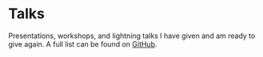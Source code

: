 <main id="show">

  <div class="vp-doc">

# Talks

Presentations, workshops, and lightning talks I have given and am ready to give again. A full list can be found on [GitHub](https://github.com/gautemo/talks).

  </div>

  <ul>
    <Card
      title="What's new in JavaScript - ES2022"
      shortTitle="ES2022"
      image="/images/talks/js.png"
      type="⚡"
      :presented="['08 September 2022 - JavaZone', '05 October 2022 - frontendForum, Gjensidige']"
      recording="https://vimeo.com/748031775"
      slides="https://gaute-talks.netlify.app/whats-new-in-javascript-es2022/index.html"
      color="#efc034"
      :tech="['JavaScript']"
    >
      <template #description>
          <p>Every year new features are added to the language JavaScript. Let me walk you through this year's changes.</p>
        </template>
    </Card>  
    <Card
      title="Frontend testing"
      image="/images/talks/vitest_and_cypress.png"
      type="👨‍💻"
      :presented="['29 July 2022 - Capra']"
      slides="https://gaute-talks.netlify.app/frontend-testing-workshop/"
      color="#743d99"
      :tech="['Vitest', 'Cypress']"
    >
      <template #description>
          <p>
            Why and how to test your frontend code using Vitest and Cypress.
          </p>
        </template>
    </Card>
    <Card
      title="Which frontend framework do you like?"
      shortTitle="Frontend frameworks"
      image="/images/talks/frameworks.png"
      type="👨‍🏫"
      :presented="['22 April 2022 - conference CapraCon', '12 May 2022 - frontendForum, Gjensidige']"
      slides="https://gaute-talks.netlify.app/which-framework-do-you-like/index.html"
      color="#34bcef"
      :tech="['React', 'Angular', 'Vue', 'Svelte']"
    >
      <template #description>
          <p>
            When developing a website, it is usually wise to use a good framework. But which one should you choose? We will look at which are the most popular, and then go in-depth on the 4 most popular. We will then together find out what you like best when it comes to developing experience, performance, and ecosystem. I'm excited about who wins after we voted and hand out points!
          </p>
        </template>
    </Card>    
    <Card
      title="Intro to Kotlin"
      image="/images/talks/kotlin.png"
      type="👨‍💻"
      :presented="['25 March 2022 - Capra KS2']"
      slides="https://gaute-talks.netlify.app/intro-to-kotlin/index.html"
      color="#cc1acb"
      :tech="['Kotlin']"
    >
      <template #description>
          <p>
            Introduction to Kotlin and the benefits of the language. Then jumping into tasks at your own pace and a final competition.
          </p>
        </template>
    </Card>
    <Card
      title="What's new in JavaScript - ES2021"
      shortTitle="ES2021"
      image="/images/talks/js.png"
      type="⚡"
      :presented="['09 December 2021 - JavaZone', '20 January 2022 - DevFest Norway']"
      recording="https://youtu.be/EwerUS318LQ?t=1060"
      slides="https://gaute-talks.netlify.app/whats-new-in-javascript-es2021/index.html"
      color="#efc034"
      :tech="['JavaScript']"
    >
      <template #description>
          <p>Every year new features are added to the language JavaScript. Let me walk you through this year's changes.</p>
        </template>
    </Card>    
    <Card
      title="Intro to Vite"
      image="/images/talks/vite.png"
      type="👨‍🏫"
      :presented="['28 October 2021 - Developer day, Gjensidige', '16 November 2021 - frontendForum, Gjensidige', '02 December 2021 - fag og øl, Capra']"
      slides="https://gaute-talks.netlify.app/intro-to-vite/"
      color="#a355fe"
      :tech="['Vite']"
    >
      <template #description>
          <p>
            Do you feel that web dev has become slower and slower with time? With Vite we are finally getting rid of the slow feedback waiting for code to build and bundle during development, which got slower the bigger the project was. Now you will see your changes faster than you can move your eyes!
          </p>
        </template>
    </Card>
    <Card
      title="Intro to React Hooks"
      image="/images/talks/react_hooks.png"
      type="👨‍🏫"
      :presented="['1 September 2021 - Capra']"
      slides="https://docs.google.com/presentation/d/1WH8K-EbINJ01FaVO7nZp_KJhhCgdoJaFNvVRiKLuO3M/edit?usp=sharing"
      color="#53c1de"
      :tech="['React']"
    >
      <template #description>
          <p>
            React version 16.8 introduced hooks, a new way to write components with functions. Let's look at the hooks and which one you most likely will use.
          </p>
        </template>
    </Card>    
    <Card
      title="PWA workshop"
      image="/images/talks/pwa.png"
      type="👨‍💻"
      :presented="['19 Juni 2021 - Capra KS2']"
      color="#ea80fc"
      :tech="['PWA']"
    >
      <template #description>
          <p>
            What PWA is. Why PWA is the answer to everything. Why PWA is NOT the answer to everything. How to transform a website into a PWA. Hands-on by creating the App Shake PWA.
          </p>
        </template>
    </Card>
    <Card
      title="Firebase for a web developer"
      shortTitle="Firebase web"
      image="/images/talks/firebase.png"
      type="👨‍🏫"
      :presented="['16 April 2021 - conference CapraCon']"
      recording="https://www.youtube.com/watch?v=KfhNnRVk3KA&ab_channel=CapraConsulting"
      slides="https://docs.google.com/presentation/d/1xlCC0iLlPjif_CNc7bIqZ6DWQ4jnqg_pUbZc1G6wHxg/edit?usp=sharing"
      color="#f4820e"
      :tech="['JavaScript']"
    >
      <template #description>
          <p>
            "Firebase helps you build and run successful apps". But what does this mean? Firebase is a collection of products from Google which is built on Google Cloud and is kind of a backend as a service. Join to see how you can make a web application with a database, file storage, authentication, hosting, analytics, feature toggles, and more without leaving your frontend code. We are talking about serverless built on the Google Cloud Platform.
          </p>
          <p>
            Gaute is a Firebase enthusiast and has participated in 3 Firebase summits (Praha, Madrid, and Internet).
          </p>
        </template>
    </Card>    
    <Card
      title="Why and How to Create Your Own Blog"
      shortTitle="Blogging"
      image="/images/talks/write.png"
      type="👨‍🏫"
      :presented="['9 March 2021 - meetup, Capra']"
      slides="https://docs.google.com/presentation/d/1yMCeY4Cyarlz6v9gF0rPkrN7TdqCCE1DdLApnD-YVb0/edit?usp=sharing"
      color="#ff3737"
      :tech="[]"
    >
      <template #description>
          <p>
            I've been writing many developer blogs myself. There are some good reasons why you should write and I'll show you how to create your blog.
          </p>
        </template>
    </Card>    
    <Card
      title="Beyond ES6 - New things in JavaScript"
      shortTitle="Beyond ES6"
      image="/images/talks/js.png"
      type="👨‍🏫"
      :presented="['15 October 2020 - conference DevFest Google']"
      recording="https://youtu.be/amSSIK-mQSI?t=10605"
      slides="https://beyond-es6.netlify.app/"
      color="#efc034"
      :tech="['JavaScript']"
    >
      <template #description>
          <p>
            Since 2015, when ES6 was introduced, JavaScript has added new features to the language each year. ES6 is considered modern JavaScript, but that is now 5 years ago. What has happened in the last 5 years? Let me show you what’s new in JavaScript.
          </p>
          <p>I will show some code and explain how the new features from the last 5 releases can help us.</p>
        </template>
    </Card>        
    <Card
      title="React Hooks vs Vue Composition API"
      shortTitle="Hooks vs Composition API"
      image="/images/talks/vue_react.png"
      type="👨‍🏫"
      :presented="['30 September 2020 - meetup, Capra']"
      slides="https://docs.google.com/presentation/d/1wcFtRV1rImSPutvYUUvdSBIRn8zHco9mJEsXEGYkpeg/edit?usp=sharing"
      color="#53c1de"
      :tech="['Vue', 'React']"
    >
      <template #description>
          <p>
            React has made the change from class components to functional components with hooks. Vue has made the change from options API to composition API. What do they have in common, how both have made their framework better, and which is best?
          </p>
        </template>
    </Card>
    <Card
      title="Vue 3"
      image="/images/talks/vue.png"
      type="👨‍🏫"
      :presented="['April 2020 - tech lunch, Sopra Steria', '15 October 2020 - conference DevFest Google']"
      recording="https://youtu.be/amSSIK-mQSI?t=12115"
      slides="https://docs.google.com/presentation/d/1aOhFSr3BlQe7Gl4eVodmZ0YwQLRj57YxG8OR8lP94KA/edit?usp=sharing"
      color="#35495e"
      :tech="['Vue']"
    >
      <template #description>
          <p>Vue 3 was recently released! Let’s look at what’s new in Vue.js 3.</p>
          <p>
            The new composition API, Fragments, Teleport, performance improvements, and better TypeScript support are some good changes to the JavaScript framework.
          </p>
        </template>
    </Card>
    <Card
      title="Why I choose Vue.js"
      image="/images/talks/vue_react.png"
      type="⚡"
      :presented="['20 February 2020 - Tech Talks, Online NTNU']"
      slides="https://drive.google.com/file/d/1IB5YSZkTzr9dCn984xoAIohJoyOel4Ba/view?usp=sharing"
      color="#42b883"
      :tech="['Vue', 'React']"
    >
      <template #description>
        <p>
          There exist a lot of great web development frameworks. These are my main reasons for choosing Vue over the most popular one, React.
        </p>
      </template>
    </Card>
    <Card
      title="What is Firebase and its relation to Google Cloud"
      shortTitle="What is Firebase"
      image="/images/talks/firebase.png"
      type="👨‍🏫"
      :presented="['2 November 2019 - conference Rubiks, Sopra Steria']"
      slides="https://drive.google.com/file/d/18aKeAta5iO61tLYJfV3PU3ZVQfaQCtlf/view?usp=sharing"
      color="#f4820e"
      :tech="['Firebase', 'Web', 'Android', 'iOS']"
    >
      <template #description>
          <p>
            The definition of Firebase is "Firebase is Google’s mobile application development platform that helps you build, improve, and grow your app."
            But what does this mean? Firebase is multiple products and services hosted in the cloud and does that we don't have to write backend code.
            We will take a look at how Firebase offers database, authentication, analytics, file storage, push notifications, machine learning and a lot more directly on iOS, Android and web applications.
          </p>
          <p>
            Every Firebase project is also a Google Cloud Platform project. I'll explain the relationship and how they overlap.
          </p>
        </template>
    </Card>    
    <Card
      title="New Things in JavaScript"
      image="/images/talks/js.png"
      type="👨‍🏫"
      :presented="['May 2019 - conference Apps Deep Dive, Sopra Steria']"
      slides="https://es-intro.netlify.app/"
      color="#efc034"
      :tech="['JavaScript']"
    >
      <template #description>
          <p>
            JavaScript is the most used programming language! It's coming with improvements and features which make life easier each year.
            I'll go through what's new in ES6, ES7, and ES8. This is for you that want to improve in JavaScript and keep updated with writing modern JavaScript.
            Lean back and watch live coding and code samples, this talk is for the ones who have done a little JavaScript and the more experienced 
            that doesn't have the latest syntax and functionality at their fingertips yet.
          </p>
        </template>
    </Card>    
    <Card
      title="CSS now has variables!"
      image="/images/talks/css-variables.png"
      type="⚡"
      :presented="['May 2019 - conference Apps Deep Dive, Sopra Steria']"
      color="#50aec0"
      :tech="['CSS']"
    >
      <template #description>
          <p>
            Preprocessors such as Sass or Less are no longer necessary to use variables in CSS. Let me show you how to use them.
            Variables make you write better and less CSS. Bonus is that they can be altered through JavaScript, making cool functionality very easy.
          </p>
        </template>
    </Card>    
    <Card
      title="An Intro & Comparisons of Serverless Functions"
      shortTitle="Serverless Functions"
      image="/images/talks/serverless.png"
      type="👨‍🏫"
      :presented="['March 2019 - for the Polish division, Sopra Steria']"
      slides="https://docs.google.com/presentation/d/1B449-oh75w_xJSorUbQesCwmFNYX5vCvdFNHaMN_038/edit?usp=sharing"
      color="#9f7fdc"
      :tech="['Fireabase', 'Azure', 'AWS']"
    >
      <template #description>
          <p>
            Serverless functions are functions you write and deploy to a cloud provider. In this presentation, I give an overview of what a serverless function is, and what they can do, and give a comparison of the three big cloud providers Amazon with AWS Lambda, Microsoft with Azure Functions and Google with Firebase Functions. Afterward, I give a demo of how you can implement firebase functions to save your project.
          </p>
        </template>
    </Card>    
    <Card
      title="Getting started with Android Development"
      shortTitle="Starting with Android"
      image="/images/talks/android.png"
      type="👨‍🏫"
      :presented="['2019 - tech lunch, Sopra Steria']"
      color="#20b161"
      :tech="['Android']"
    >
      <template #description>
          <p>Let's go through:</p>
          <ul style="list-style: circle; margin-left: 2rem; display: block;">
            <li>Android Studio</li>
            <li>Create a Android project</li>
            <li>Activity</li>
            <li>Fragment</li>
            <li>App lifecycle</li>
            <li>Layouts</li>
            <li>Communicate and manipulate layout</li>
          </ul>
          <p>
            To learn more: 
            <a href="https://codelabs.developers.google.com/codelabs/build-your-first-android-app/#0" target="_blank" rel="noopener">
              Codelab; First App
            </a> 
            and 
            <a href="https://codelabs.developers.google.com/codelabs/android-training-welcome/#0" target="_blank" rel="noopener">
              Codelab; Fundamentals
            </a>
          </p>
        </template>
    </Card>    
    <Card
      title="Updating Your CSS Skills"
      image="/images/talks/css-up.png"
      type="👨‍🏫"
      :presented="['2019 - tech lunch, Sopra Steria']"
      color="#f8536d"
      :tech="['CSS']"
    >
      <template #description>
          <p>
            CSS is adding new modules from time to time. This talk will give you insight and show you how to use three of the new ones. I will demonstrate CSS variables, Flex and Grid.
          </p>
        </template>
    </Card>    
    <Card
      title="Intro to TypeScript"
      image="/images/talks/typescript.png"
      type="👨‍🏫"
      :presented="['November 2018 - meetup Sopra Steria']"
      slides="https://docs.google.com/presentation/d/1EiGefgjqQEt0YNrIsLEe9F2g6LC5iTNQ4j5UOgXvFsk/edit?usp=sharing"
      github="https://github.com/gautemo/TypeScript-Intro"
      color="#178fcf"
      :tech="['TypeScript']"
    >
      <template #description>
          <p>
            JavaScript can be time-consuming when the project gets large, because of readability and error detection. This is where TypeScript can help. TypeScript is JavaScript that scales, which provides you with types and new features. At the end your TypeScript file will be compiled into a JavaScript file you can use as normal.
          </p>
        </template>
    </Card>    
    <Card
      title="Serverless with Firebase in 1 2 3"
      shortTitle="Serverless with Firebase"
      image="/images/talks/firebase.png"
      type="👨‍💻"
      :presented="['October 2018 - meetup Sopra Steria']"
      slides="https://docs.google.com/presentation/d/1YdDizJtnCH8p6TguUl1jjIIrBd3qqM2Bxs_xUVpnpj4/edit?usp=sharing"
      color="#f4820e"
      :tech="['Firebase']"
    >
      <template #description>
          <p>
            Firebase is a bunch of tools that help you build, improve and grow your mobile or web application. Firebase makes it easy to get started, but it also scales well since it runs in the Google Cloud. In this workshop, we are using hosting, authentication, and Firestore to get our web application working. Since Firebase is our backend, both server and API, we get a lot of functionality in a short time.
          </p>
        </template>
    </Card>    
  </ul>
</main>

<script setup>
import Card from './components/Card.vue'
</script>

<style scoped>
  p:not(:first-child) {
    margin-top: 0.5rem;
  }

  ul {
    display: grid;
    grid-template-columns: repeat(auto-fill, minmax(350px,1fr));
    gap: 1rem;
    list-style: none;
    padding: 0;
  }
</style>
